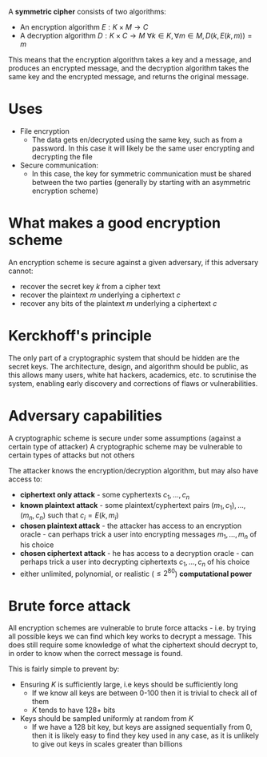 A **symmetric cipher** consists of two algorithms:
- An encryption algorithm $E:K\times M\rightarrow C$
- A decryption algorithm $D:K\times C\rightarrow M$
$\forall k\in K,\forall m\in M, D(k,E(k,m)) = m$

This means that the encryption algorithm takes a key and a message, and produces an encrypted message, and the decryption algorithm takes the same key and the encrypted message, and returns the original message.

# Uses
- File encryption
	- The data gets en/decrypted using the same key, such as from a password. In this case it will likely be the same user encrypting and decrypting the file
- Secure communication:
	- In this case, the key for symmetric communication must be shared between the two parties (generally by starting with an asymmetric encryption scheme)

# What makes a good encryption scheme
An encryption scheme is secure against a given adversary, if this adversary cannot:
- recover the secret key $k$ from a cipher text
- recover the plaintext $m$ underlying a ciphertext $c$
- recover any bits of the plaintext $m$ underlying a ciphertext $c$

# Kerckhoff's principle
The only part of a cryptographic system that should be hidden are the secret keys. The architecture, design, and algorithm should be public, as this allows many users, white hat hackers, academics, etc. to scrutinise the system, enabling early discovery and corrections of flaws or vulnerabilities.

# Adversary capabilities
A cryptographic scheme is secure under some assumptions (against a certain type of attacker)
A cryptographic scheme may be vulnerable to certain types of attacks but not others

The attacker knows the encryption/decryption algorithm, but may also have access to:
- **ciphertext only attack** - some cyphertexts $c_1,...,c_n$
- **known plaintext attack** - some plaintext/cyphertext pairs $(m_1,c_1),...,(m_n,c_n)$ such that $c_i=E(k,m_i)$
- **chosen plaintext attack** - the attacker has access to an encryption oracle - can perhaps trick a user into encrypting messages $m_1,...,m_n$ of his choice
- **chosen ciphertext attack** - he has access to a decryption oracle - can perhaps trick a user into decrypting ciphertexts $c_1,...,c_n$ of his choice
- either unlimited, polynomial, or realistic ($\leq 2^{80}$) **computational power**

# Brute force attack
All encryption schemes are vulnerable to brute force attacks - i.e. by trying all possible keys we can find which key works to decrypt a message. This does still require some knowledge of what the ciphertext should decrypt to, in order to know when the correct message is found.

This is fairly simple to prevent by:
- Ensuring $K$ is sufficiently large, i.e keys should be sufficiently long
	- If we know all keys are between 0-100 then it is trivial to check all of them
	- $K$ tends to have 128+ bits
- Keys should be sampled uniformly at random from $K$
	- If we have a 128 bit key, but keys are assigned sequentially from 0, then it is likely easy to find they key used in any case, as it is unlikely to give out keys in scales greater than billions

